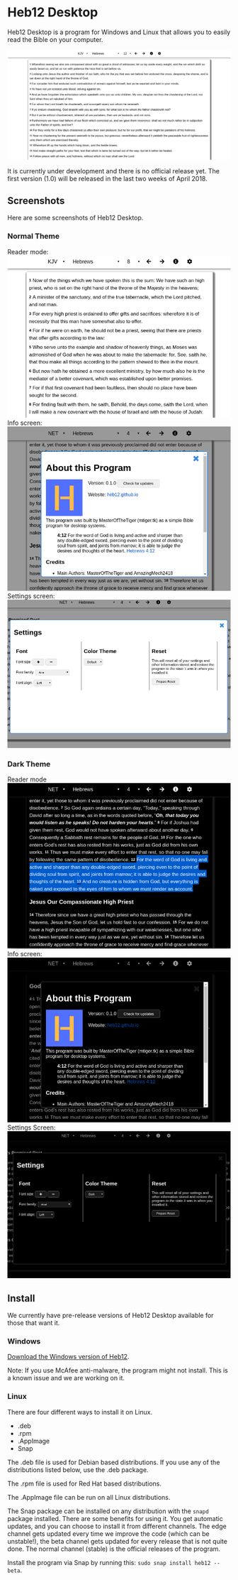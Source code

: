 # Heb12 Desktop
Heb12 Desktop is a program for Windows and Linux that allows you to easily read the Bible on your computer.

![Heb12 Desktop Screenshot](img/example1.png "Heb12 Desktop opened to Hebrews chapter 12")

It is currently under development and there is no official release yet. The first version (1.0) will be released in the last two weeks of April 2018.

## Screenshots
Here are some screenshots of Heb12 Desktop.

### Normal Theme
Reader mode:
![Heb12 Desktop Screenshot normal](img/example2.png "Heb12 Desktop opened to Hebrews chapter 8")
Info screen:
![Heb12 Desktop info screen screenshot](img/example-info.png "Heb12 Desktop info screen")
Settings screen:
![Heb12 Desktop settings screen screenshot](img/example-settings.png "Heb12 Desktop settings screen")

### Dark Theme
Reader mode
![Heb12 Desktop Screenshot dark mode](img/example-dark.png "Heb12 Desktop opened to Hebrews chapter 4 in dark mode with verse 12 highlighted")
Info screen:
![Heb12 Desktop info screen dark mode screenshot](img/example-dark-info.png "Heb12 Desktop info screen dark mode")
Settings Screen:
![Heb12 Desktop settings screen dark mode screenshot](img/example-dark-settings.png "Heb12 Desktop settings screen dark mode")

## Install
We currently have pre-release versions of Heb12 Desktop available for those that want it.

### Windows
[Download the Windows version of Heb12](https://drive.google.com/open?id=1DVAs3tqKXHSrvxKar7DlOyPex3PCiVDb).

Note: If you use McAfee anti-malware, the program might not install. This is a known issue and we are working on it.

### Linux
There are four different ways to install it on Linux.

- .deb
- .rpm
- .AppImage
- Snap

The .deb file is used for Debian based distributions. If you use any of the distributions listed below, use the .deb package.

The .rpm file is used for Red Hat based distributions.

The .AppImage file can be run on all Linux distributions.

The Snap package can be installed on any distribution with the `snapd` package installed. There are some benefits for using it. You get automatic updates, and you can choose to install it from different channels. The edge channel gets updated every time we improve the code (which can be unstable!), the beta channel gets updated for every release that is not quite done. The normal channel (stable) is the official releases of the program.

Install the program via Snap by running this: `sudo snap install heb12 --beta`.
